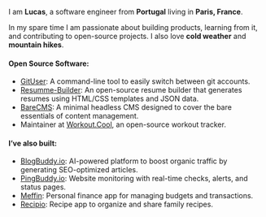 I am **Lucas**, a software engineer from **Portugal** living in **Paris, France**.

In my spare time I am passionate about building products, learning from it, and contributing to open-source projects. I also love **cold weather** and **mountain hikes**.

#### Open Source Software:

- [GitUser](https://github.com/lucasnevespereira/go-gituser): A command-line tool to easily switch between git accounts.
- [Resumme-Builder](https://github.com/lucasnevespereira/resumme-builder): An open-source resume builder that generates resumes using HTML/CSS templates and JSON data.
- [BareCMS](https://github.com/lucasnevespereira/barecms): A minimal headless CMS designed to cover the bare essentials of content management.
- Maintainer at [Workout.Cool](https://github.com/Snouzy/workout-cool), an open-source workout tracker.

#### I’ve also built:

- [BlogBuddy.io](https://blogbuddy.io): AI-powered platform to boost organic traffic by generating SEO-optimized articles.
- [PingBuddy.io](https://pingbuddy.io): Website monitoring with real-time checks, alerts, and status pages.
- [Meffin](https://github.com/lucasnevespereira/meffin-front): Personal finance app for managing budgets and transactions.
- [Recipio](https://github.com/lucasnevespereira/recipio-app): Recipe app to organize and share family recipes.
